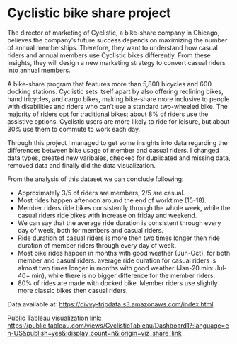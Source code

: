 # Cyclistic bike share project

The director of marketing of Cyclistic, a bike-share company in Chicago, believes the company’s future success depends on maximizing the number of annual memberships. Therefore, they want to understand how casual riders and annual members use Cyclistic bikes differently. From these insights, they will design a new marketing strategy to convert casual riders into annual members.

A bike-share program that features more than 5,800 bicycles and 600 docking stations. Cyclistic sets itself apart by also offering reclining bikes, hand tricycles, and cargo bikes, making bike-share more inclusive to people with disabilities and riders who can’t use a standard two-wheeled bike. The majority of riders opt for traditional bikes; about 8% of riders use the assistive options. Cyclistic users are more likely to ride for leisure, but about 30% use them to commute to work each day.

Through this project I managed to get some insights into data regarding the differences between bike usage of member and casual riders. I changed data types, created new varibales, checked for duplicated and missing data, removed data and finally did the data visualization.

From the analysis of this dataset we can conclude following:

 - Approximately 3/5 of riders are members, 2/5 are casual.
 - Most rides happen aftenoon around the end of worktime (15-18).
 - Member riders ride bikes consistently through the whole week, while the casual riders ride bikes with increase on friday and weekend.
 - We can say that the average ride duration is consistent through every day of week, both for members and casual riders.
 - Ride duration of casual riders is more then two times longer then ride duration of member riders through every day of week.
 - Most bike rides happen in months with good weather (Jun-Oct), for both member and casual riders.
average ride duration for casual riders is almost two times longer in months with good weather (Jan-20 min: Jul-40+ min), while there is no bigger difference for the member riders.
 - 80% of rides are made with docked bike. Member riders use slightly more classic bikes then casual riders.


Data available at:
https://divvy-tripdata.s3.amazonaws.com/index.html

Public Tableau visualization link:
https://public.tableau.com/views/CyclisticTableau/Dashboard1?:language=en-US&publish=yes&:display_count=n&:origin=viz_share_link
